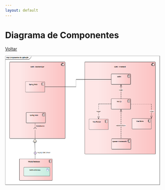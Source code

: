 ```yaml
---
layout: default
---
```


# Diagrama de Componentes

[Voltar](../)

[![Diagrama de Componentes da Aplicação](./componentes.png)](./componentes.png)
